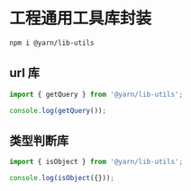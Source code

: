 # 工程通用工具库封装

```bash
npm i @yarn/lib-utils
```

## url 库
```js
import { getQuery } from '@yarn/lib-utils';

console.log(getQuery());
```

## 类型判断库
```js
import { isObject } from '@yarn/lib-utils';

console.log(isObject({}));
```
